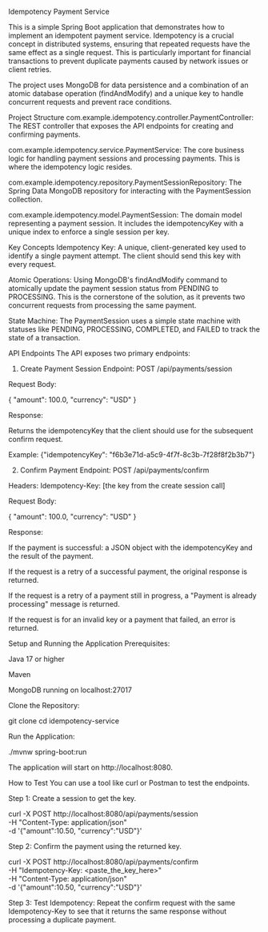 Idempotency Payment Service

This is a simple Spring Boot application that demonstrates how to implement an idempotent payment service. Idempotency is a crucial concept in distributed systems, ensuring that repeated requests have the same effect as a single request. This is particularly important for financial transactions to prevent duplicate payments caused by network issues or client retries.

The project uses MongoDB for data persistence and a combination of an atomic database operation (findAndModify) and a unique key to handle concurrent requests and prevent race conditions.

Project Structure
com.example.idempotency.controller.PaymentController: The REST controller that exposes the API endpoints for creating and confirming payments.

com.example.idempotency.service.PaymentService: The core business logic for handling payment sessions and processing payments. This is where the idempotency logic resides.

com.example.idempotency.repository.PaymentSessionRepository: The Spring Data MongoDB repository for interacting with the PaymentSession collection.

com.example.idempotency.model.PaymentSession: The domain model representing a payment session. It includes the idempotencyKey with a unique index to enforce a single session per key.

Key Concepts
Idempotency Key: A unique, client-generated key used to identify a single payment attempt. The client should send this key with every request.

Atomic Operations: Using MongoDB's findAndModify command to atomically update the payment session status from PENDING to PROCESSING. This is the cornerstone of the solution, as it prevents two concurrent requests from processing the same payment.

State Machine: The PaymentSession uses a simple state machine with statuses like PENDING, PROCESSING, COMPLETED, and FAILED to track the state of a transaction.

API Endpoints
The API exposes two primary endpoints:

1. Create Payment Session
Endpoint: POST /api/payments/session

Request Body:

{
  "amount": 100.0,
  "currency": "USD"
}


Response:

Returns the idempotencyKey that the client should use for the subsequent confirm request.

Example: {"idempotencyKey": "f6b3e71d-a5c9-4f7f-8c3b-7f28f8f2b3b7"}

2. Confirm Payment
Endpoint: POST /api/payments/confirm

Headers: Idempotency-Key: [the key from the create session call]

Request Body:

{
  "amount": 100.0,
  "currency": "USD"
}


Response:

If the payment is successful: a JSON object with the idempotencyKey and the result of the payment.

If the request is a retry of a successful payment, the original response is returned.

If the request is a retry of a payment still in progress, a "Payment is already processing" message is returned.

If the request is for an invalid key or a payment that failed, an error is returned.

Setup and Running the Application
Prerequisites:

Java 17 or higher

Maven

MongoDB running on localhost:27017

Clone the Repository:

git clone <your-repository-url>
cd idempotency-service


Run the Application:

./mvnw spring-boot:run


The application will start on http://localhost:8080.

How to Test
You can use a tool like curl or Postman to test the endpoints.

Step 1: Create a session to get the key.

curl -X POST http://localhost:8080/api/payments/session \
-H "Content-Type: application/json" \
-d '{"amount":10.50, "currency":"USD"}'


Step 2: Confirm the payment using the returned key.

curl -X POST http://localhost:8080/api/payments/confirm \
-H "Idempotency-Key: <paste_the_key_here>" \
-H "Content-Type: application/json" \
-d '{"amount":10.50, "currency":"USD"}'


Step 3: Test Idempotency: Repeat the confirm request with the same Idempotency-Key to see that it returns the same response without processing a duplicate payment.
